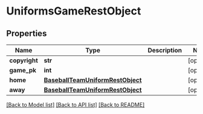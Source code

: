 # UniformsGameRestObject

## Properties
Name | Type | Description | Notes
------------ | ------------- | ------------- | -------------
**copyright** | **str** |  | [optional] 
**game_pk** | **int** |  | [optional] 
**home** | [**BaseballTeamUniformRestObject**](BaseballTeamUniformRestObject.md) |  | [optional] 
**away** | [**BaseballTeamUniformRestObject**](BaseballTeamUniformRestObject.md) |  | [optional] 

[[Back to Model list]](../README.md#documentation-for-models) [[Back to API list]](../README.md#documentation-for-api-endpoints) [[Back to README]](../README.md)

